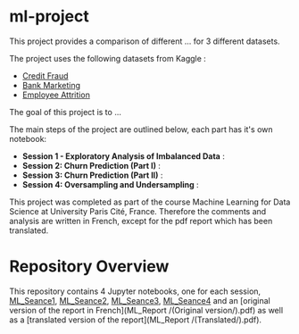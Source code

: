# ml-project

This project provides a comparison of different ... for 3 different datasets.

The project uses the following datasets from Kaggle :

- [Credit Fraud](https://www.kaggle.com/code/janiobachmann/credit-fraud-dealing-with-imbalanced-datasets)
- [Bank Marketing](https://www.kaggle.com/code/henriqueyamahata/bank-marketing-imbalanced-dataset-94)
- [Employee Attrition](https://www.kaggle.com/code/junglisher/employee-attrition-analysis/input) 

The goal of this project is to ... 

The main steps of the project are outlined below, each part has it's own notebook:

- **Session 1 - Exploratory Analysis of Imbalanced Data** :
- **Session 2: Churn Prediction (Part I)** :
- **Session 3: Churn Prediction (Part II)** :
- **Session 4: Oversampling and Undersampling** :

This project was completed as part of the course Machine Learning for Data Science at University Paris Cité, France. Therefore the comments and analysis are written in French, except for the pdf report which has been translated.

# Repository Overview
This repository contains 4 Jupyter notebooks, one for each session, [ML_Seance1](ML_Seance1.ipynb), [ML_Seance2](ML_Seance2.ipynb), [ML_Seance3](ML_Seance3.ipynb), [ML_Seance4](ML_Seance4.ipynb) and an [original version of the report in French](ML_Report /(Original version/).pdf) as well as a [translated version of the report](ML_Report /(Translated/).pdf).
